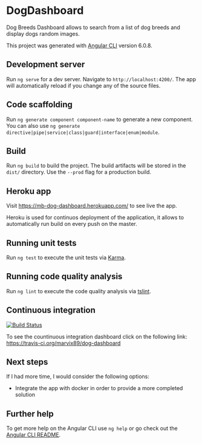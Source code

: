 # DogDashboard

Dog Breeds Dashboard allows to search from a list of dog breeds and display dogs random images. 

This project was generated with [Angular CLI](https://github.com/angular/angular-cli) version 6.0.8.

## Development server

Run `ng serve` for a dev server. Navigate to `http://localhost:4200/`. The app will automatically reload if you change any of the source files.

## Code scaffolding

Run `ng generate component component-name` to generate a new component. You can also use `ng generate directive|pipe|service|class|guard|interface|enum|module`.

## Build

Run `ng build` to build the project. The build artifacts will be stored in the `dist/` directory. Use the `--prod` flag for a production build.

## Heroku app

Visit https://mb-dog-dashboard.herokuapp.com/ to see live the app.

Heroku is used for continuos deployment of the application, it allows to automatically run build on every push on the master.

## Running unit tests

Run `ng test` to execute the unit tests via [Karma](https://karma-runner.github.io).

## Running code quality analysis

Run `ng lint` to execute the code quality analysis via [tslint](https://github.com/palantir/tslint).

## Continuous integration
[![Build Status](https://travis-ci.org/marvix89/dog-dashboard.svg?branch=master)](https://travis-ci.org/marvix89/dog-dashboard)

To see the countinuous integration dashboard click on the following link:  
https://travis-ci.org/marvix89/dog-dashboard

## Next steps
If I had more time, I would consider the following options:

- Integrate the app with docker in order to provide a more completed solution

## Further help

To get more help on the Angular CLI use `ng help` or go check out the [Angular CLI README](https://github.com/angular/angular-cli/blob/master/README.md).

